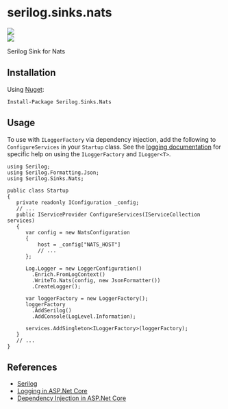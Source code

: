 # serilog.sinks.nats

<img src="https://ci.appveyor.com/api/projects/status/row7ob6fhgmvtqwb?svg=true" /> <br />
<a href="https://www.nuget.org/packages/Serilog.Sinks.Nats/">
  <img src="https://img.shields.io/nuget/v/Serilog.Sinks.Nats.svg" />
</a>

Serilog Sink for Nats

## Installation

Using [Nuget](https://www.nuget.org/packages/Serilog.Sinks.Nats/):

```
Install-Package Serilog.Sinks.Nats
```

## Usage

To use with `ILoggerFactory` via dependency injection, 
add the following to `ConfigureServices` in your `Startup` class. 
See the [logging documentation](https://docs.microsoft.com/en-us/aspnet/core/fundamentals/logging)
for specific help on using the `ILoggerFactory` and `ILogger<T>`.

```
using Serilog;
using Serilog.Formatting.Json;
using Serilog.Sinks.Nats;

public class Startup 
{
   private readonly IConfiguration _config;
   // ... 
   public IServiceProvider ConfigureServices(IServiceCollection services)
   {
      var config = new NatsConfiguration
      {
          host = _config["NATS_HOST"]
          // ...
      };

      Log.Logger = new LoggerConfiguration()
        .Enrich.FromLogContext()
        .WriteTo.Nats(config, new JsonFormatter())
        .CreateLogger();

      var loggerFactory = new LoggerFactory();
      loggerFactory
        .AddSerilog()
        .AddConsole(LogLevel.Information);

      services.AddSingleton<ILoggerFactory>(loggerFactory);
   }
   // ...
}
```


## References

- [Serilog](https://serilog.net/)
- [Logging in ASP.Net Core](https://docs.microsoft.com/en-us/aspnet/core/fundamentals/logging)
- [Dependency Injection in ASP.Net Core](https://docs.microsoft.com/en-us/aspnet/core/fundamentals/dependency-injection)